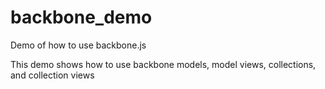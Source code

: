 # backbone_demo
Demo of how to use backbone.js

This demo shows how to use backbone models, model views, collections, and collection views
